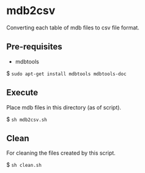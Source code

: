 # mdb2csv

Converting each table of mdb files to csv file format.

## Pre-requisites

- mdbtools

$ `sudo apt-get install mdbtools mdbtools-doc`

## Execute

Place mdb files in this directory (as of script).

$ `sh mdb2csv.sh`

## Clean
  
For cleaning the files created by this script.

$ `sh clean.sh`
